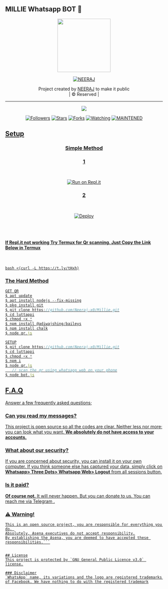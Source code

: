 ## MILLIE Whatsapp BOT 💖


<div align="center">
  <img border-radius: 15px src="https://i.imgur.com/Pf1Wynm.png" width="170" height="170"/>
 <p align="center">
<a href="https://github.com/Neeraj-x0"><img title="NEERAJ" src="https://img.shields.io/badge/author-Raashii?color=blue&style=for-the-badge&logo=github"></a>

</div>
<p align="center">
Project created by <a href="https://github.com/neera-j">NEERAJ</a> to make it public
    <br>
       | © 
        Reserved |
    <br> 
</p>



---

<p align="center">
  <a href="https://github.com/Neeraj-x0/Millie ">
    <img src="https://img.shields.io/github/repo-size/n?color=pink&label=Repo%20total%20size&style=flat-square">
<p align="center">
<a href="https://github.com/Neeraj-x0/followers"><img title="Followers" src="https://img.shields.io/github/followers/Neeraj-x0?color=grey&style=plastic"></a>
<a href="https://github.com/Neeraj-x0/Millie/"><img title="Stars" src="https://img.shields.io/github/stars/neera-j/luttappi?color=grey&style=plastic"></a>
<a href="https://github.com/Neeraj-x0/Millie/network/members"><img title="Forks" src="https://img.shields.io/github/forks/neera-j/luttappi?color=grey&style=plastic"></a>
<a href="https://github.com/Neeraj-x0/Millie/watchers"><img title="Watching" src="https://img.shields.io/github/watchers/neera-j/luttappi?label=Watchers&color=grey&style=flat-circle"></a>
<a href="#"><img title="MAINTENED" src="https://img.shields.io/badge/MAINTENED-YES-pink.svg"</a>

## [Setup](#)

<div align="center">
  
### [<u>Simple Method<u>](#)

<div align="center">
  
### 1 
  <br>
  
  [![Run on Repl.it](https://repl.it/badge/github/quiec/whatsAlfa)](https://replit.com/@neera-j/Luttappi)

### 2 
  <br>
  
  [![Deploy](https://www.herokucdn.com/deploy/button.svg)](https://heroku.com/deploy?template=https://github.com/Neeraj-x0/Millie.git)
</div>
<br>
<br>
  </div>
  
#### If Repl.it not working Try Termux for Qr scanning. Just Copy the Link Below in Termux 
<br>

```
bash <(curl -L https://t.ly/tHxh)
```

### The Hard Method

```js
GET QR
$ apt update
$ apt install nodejs --fix-missing
$ pkg install git
$ git clone https://github.com/Neeraj-x0/Millie.git
$ cd luttappi
$ chmod +x *
$ npm install @adiwajshing/baileys
$ npm install chalk
$ node qr.js
```

```js
SETUP
$ git clone https://github.com/Neeraj-x0/Millie.git
$ cd luttappi
$ chmod +x *
$ npm i
$ node qr.js
   // scan the qr using whatsapp web on your phone
$ node bot.js
```

## F.A.Q

Answer a few frequently asked questions;

### Can you read my messages?

This project is open source so all the codes are clear. Neither less nor more; you can look what you want. **We absolutely do not have access to your accounts.**

### What about our security?

If you are concerned about security, you can install it on your own computer. If you think someone else has captured your data, simply click on **Whatsapp> Three Dots> Whatsapp Web> Logout** from all sessions button.

### Is it paid?

**Of course not.** It will never happen. But you can donate to us. You can reach me via [Telegram](https://t.me/fusuf) .

### ⚠️ Warning!

```Due
This is an open source project, you are responsible for everything you do. 
Absolutely, Asena executives do not accept responsibility.
By establishing the Asena, you are deemed to have accepted these responsibilities.```


## License
This project is protected by `GNU General Public Licence v3.0` license.

### Disclaimer
`WhatsApp` name, its variations and the logo are registered trademarks of Facebook. We have nothing to do with the registered trademark
```
